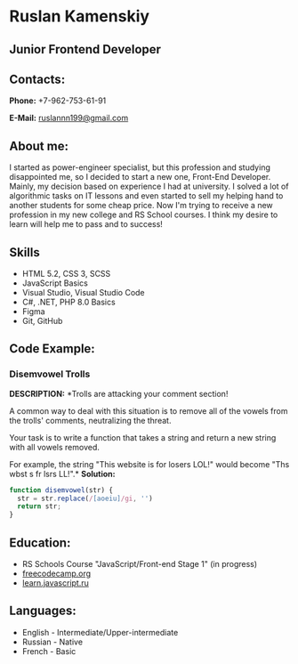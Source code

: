 # Ruslan Kamenskiy

## Junior Frontend Developer

## Contacts: 

**Phone:** +7-962-753-61-91

**E-Mail:** ruslannn199@gmail.com

## About me:

I started as power-engineer specialist, but this profession and studying disappointed me, so I decided to start a new one, Front-End Developer. Mainly, my decision based on experience I had at university. I solved a lot of algorithmic tasks on IT lessons and even started to sell my helping hand to another students for some cheap price. Now I'm trying to receive a new profession in my new college and RS School courses. I think my desire to learn will help me to pass and to success!

## Skills
 * HTML 5.2, CSS 3, SCSS
 * JavaScript Basics
 * Visual Studio, Visual Studio Code
 * C#, .NET, PHP 8.0 Basics
 * Figma
 * Git, GitHub

## Code Example: 

### Disemvowel Trolls

**DESCRIPTION:** *Trolls are attacking your comment section!

A common way to deal with this situation is to remove all of the vowels from the trolls' comments, neutralizing the threat.

Your task is to write a function that takes a string and return a new string with all vowels removed.

For example, the string "This website is for losers LOL!" would become "Ths wbst s fr lsrs LL!".*
**Solution:**
```javascript
function disemvowel(str) {
  str = str.replace(/[aoeiu]/gi, '')
  return str;
}
```

## Education:
 * RS Schools Course "JavaScript/Front-end Stage 1" (in progress)
 * [freecodecamp.org](https://www.freecodecamp.org/)
 * [learn.javascript.ru](https://learn.javascript.ru/)

## Languages:
 * English - Intermediate/Upper-intermediate
 * Russian - Native
 * French - Basic